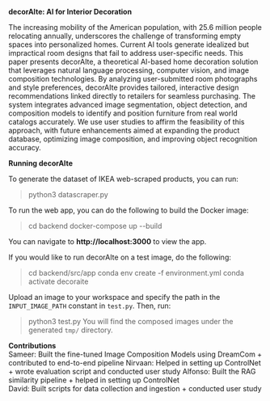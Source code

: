 **decorAIte: AI for Interior Decoration**

The increasing mobility of the American population, with 25.6 million people relocating annually, underscores the challenge of transforming empty spaces into personalized homes. Current AI tools generate idealized but impractical room designs that fail to address user-specific needs. This paper presents decorAIte, a theoretical AI-based home decoration solution that leverages natural language processing, computer vision, and image composition technologies. By analyzing user-submitted room photographs and style preferences, decorAIte provides tailored, interactive design recommendations linked directly to retailers for seamless purchasing. The system integrates advanced image segmentation, object detection, and composition models to identify and position furniture from real world catalogs accurately. We use user studies to affirm the feasibility of this approach, with future enhancements aimed at expanding the product database, optimizing image composition, and improving object recognition accuracy.

**Running decorAIte**

To generate the dataset of IKEA web-scraped products, you can run:

> python3 datascraper.py

To run the web app, you can do the following to build the Docker image:

> cd backend
> docker-compose up --build

You can navigate to **http://localhost:3000** to view the app. 

If you would like to run decorAIte on a test image, do the following:
> cd backend/src/app
> conda env create -f environment.yml
> conda activate decoraite

Upload an image to your workspace and specify the path in the `INPUT_IMAGE_PATH` constant in `test.py`. Then, run:
> python3 test.py
You will find the composed images under the generated `tmp/` directory.

**Contributions**  
Sameer: Built the fine-tuned Image Composition Models using DreamCom + contributed to end-to-end pipeline
Nirvaan: Helped in setting up ControlNet + wrote evaluation script and conducted user study
Alfonso: Built the RAG similarity pipeline + helped in setting up ControlNet  
David: Built scripts for data collection and ingestion + conducted user study
